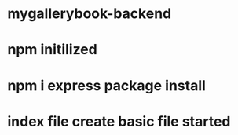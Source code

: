 # mygallerybook-backend
# npm initilized
# npm i express package install
# index file create basic file started

